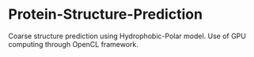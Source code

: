 # Protein-Structure-Prediction
Coarse structure prediction using Hydrophobic-Polar model. Use of GPU computing through OpenCL framework.

